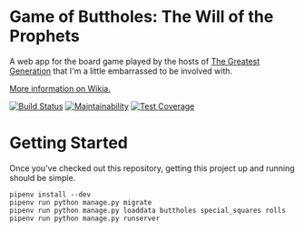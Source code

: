 # Game of Buttholes: The Will of the Prophets

A web app for the board game played by the hosts of [The Greatest Generation](http://gagh.biz) that I'm a little embarrassed to be involved with.

[More information on Wikia.](http://greatestgen.wikia.com/wiki/DS9_Board_Game_(Game_of_Buttholes))

[![Build Status](https://www.travis-ci.com/craiga/will-of-the-prophets.svg?branch=master)](https://www.travis-ci.com/craiga/will-of-the-prophets) [![Maintainability](https://api.codeclimate.com/v1/badges/ce9890b522fe6312945e/maintainability)](https://codeclimate.com/github/craiga/will-of-the-prophets/maintainability) [![Test Coverage](https://api.codeclimate.com/v1/badges/ce9890b522fe6312945e/test_coverage)](https://codeclimate.com/github/craiga/will-of-the-prophets/test_coverage)

# Getting Started

Once you've checked out this repository, getting this project up and running should be simple.

    pipenv install --dev
    pipenv run python manage.py migrate
    pipenv run python manage.py loaddata buttholes special_squares rolls
    pipenv run python manage.py runserver
